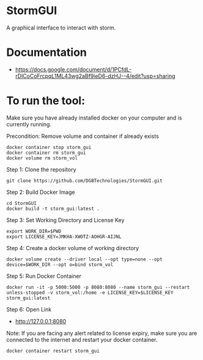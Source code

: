 # StormGUI

A graphical interface to interact with storm. 

# Documentation

- https://docs.google.com/document/d/1PCfdL-rDlCoCoFrcpqL1ML43wg2aBf9ieD6-dzHJ--4/edit?usp=sharing

# To run the tool:

Make sure you have already installed docker on your computer and is currently running. 

Precondition: Remove volume and container if already exists

```
docker container stop storm_gui
docker container rm storm_gui
docker volume rm storm_vol
```

Step 1: Clone the repository

```
git clone https://github.com/DGBTechnologies/StormGUI.git
```

Step 2: Build Docker Image

```
cd StormGUI
docker build -t storm_gui:latest .
```

Step 3: Set Working Directory and License Key

```
export WORK_DIR=$PWD
export LICENSE_KEY=JMKHA-XWOTZ-AOHGR-AIJNL
```


Step 4: Create a docker volume  of working directory

```
docker volume create --driver local --opt type=none --opt device=$WORK_DIR --opt o=bind storm_vol
```


Step 5: Run Docker Container

```
docker run -it -p 5000:5000 -p 8080:8080 --name storm_gui --restart unless-stopped -v storm_vol:/home -e LICENSE_KEY=$LICENSE_KEY storm_gui:latest
```

Step 6: Open Link 

- http://127.0.0.1:8080



Note: If you are facing any alert related to license expiry, make sure you are connected to the internet and restart your docker container.

```
docker container restart storm_gui
```

